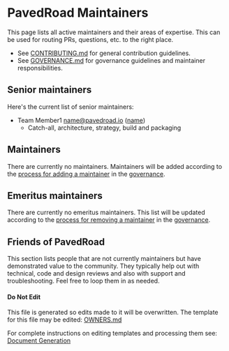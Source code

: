 # PavedRoad Maintainers

This page lists all active maintainers and their areas of expertise. This can be used for routing PRs, questions, etc. to the right place.

* See [CONTRIBUTING.md](/CONTRIBUTING.md) for general contribution guidelines.
* See [GOVERNANCE.md](/GOVERNANCE.md) for governance guidelines and maintainer responsibilities.

## Senior maintainers

Here's the current list of senior maintainers:

* Team Member1 <name@pavedroad.io> ([name](https://github.com/name))
  * Catch-all, architecture, strategy, build and packaging

## Maintainers

There are currently no maintainers. Maintainers will be added according to the [process for adding a maintainer](/GOVERNANCE.md#becoming-a-maintainer) in the [governance](/GOVERNANCE.md).

## Emeritus maintainers

There are currently no emeritus maintainers.  This list will be updated according to the [process for removing a maintainer](/GOVERNANCE.md#removing-a-maintainer) in the [governance](/GOVERNANCE.md).

## Friends of PavedRoad

This section lists people that are not currently maintainers but have demonstrated value to the community.
They typically help out with technical, code and design reviews and also with support and troubleshooting.
Feel free to loop them in as needed.

#### Do Not Edit
This file is generated so edits made to it will be overwritten.
The template for this file may be edited:
[OWNERS.md](/repo-templates/oss-default/OWNERS.md)

For complete instructions on editing templates and processing them see:
[Document Generation](/assets/README.md)
